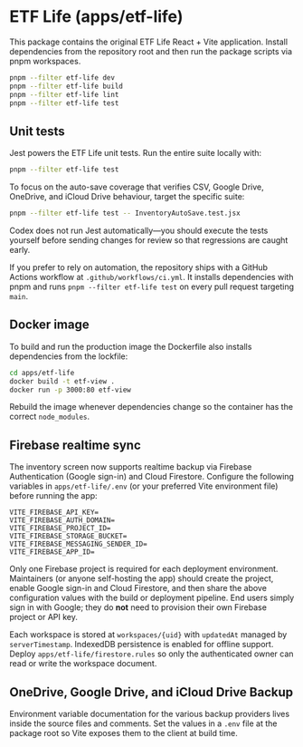 # ETF Life (apps/etf-life)

This package contains the original ETF Life React + Vite application. Install dependencies from the repository root and then run the package scripts via pnpm workspaces.

```bash
pnpm --filter etf-life dev
pnpm --filter etf-life build
pnpm --filter etf-life lint
pnpm --filter etf-life test
```

## Unit tests

Jest powers the ETF Life unit tests. Run the entire suite locally with:

```bash
pnpm --filter etf-life test
```

To focus on the auto-save coverage that verifies CSV, Google Drive, OneDrive, and iCloud Drive behaviour, target the specific suite:

```bash
pnpm --filter etf-life test -- InventoryAutoSave.test.jsx
```

Codex does not run Jest automatically—you should execute the tests yourself before sending changes for review so that regressions are caught early.

If you prefer to rely on automation, the repository ships with a GitHub Actions workflow at `.github/workflows/ci.yml`. It installs dependencies with pnpm and runs `pnpm --filter etf-life test` on every pull request targeting `main`.

## Docker image

To build and run the production image the Dockerfile also installs dependencies from the lockfile:

```bash
cd apps/etf-life
docker build -t etf-view .
docker run -p 3000:80 etf-view
```

Rebuild the image whenever dependencies change so the container has the correct `node_modules`.

## Firebase realtime sync

The inventory screen now supports realtime backup via Firebase Authentication (Google sign-in) and Cloud Firestore. Configure the following variables in `apps/etf-life/.env` (or your preferred Vite environment file) before running the app:

```
VITE_FIREBASE_API_KEY=
VITE_FIREBASE_AUTH_DOMAIN=
VITE_FIREBASE_PROJECT_ID=
VITE_FIREBASE_STORAGE_BUCKET=
VITE_FIREBASE_MESSAGING_SENDER_ID=
VITE_FIREBASE_APP_ID=
```

Only one Firebase project is required for each deployment environment. Maintainers (or anyone self-hosting the app) should create the project, enable Google sign-in and Cloud Firestore, and then share the above configuration values with the build or deployment pipeline. End users simply sign in with Google; they do **not** need to provision their own Firebase project or API key.

Each workspace is stored at `workspaces/{uid}` with `updatedAt` managed by `serverTimestamp`. IndexedDB persistence is enabled for offline support. Deploy `apps/etf-life/firestore.rules` so only the authenticated owner can read or write the workspace document.

## OneDrive, Google Drive, and iCloud Drive Backup

Environment variable documentation for the various backup providers lives inside the source files and comments. Set the values in a `.env` file at the package root so Vite exposes them to the client at build time.
